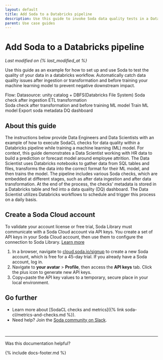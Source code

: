 ```yaml
---
layout: default
title: Add Soda to a Databricks pipeline
description: Use this guide to invoke Soda data quality tests in a Databricks pipeline.
parent: Use case guides
---
```


# Add Soda to a Databricks pipeline
*Last modified on {% last_modified_at %}*

Use this guide as an example for how to set up and use Soda to test the quality of your data in a databricks workflow. Automatically catch data quality issues after ingestion or transformation and before training your machine learning model to prevent negative downstream impact.


Flow:
Datasource: unity catalog + DBFS(Databricks File System) 
Soda check after ingestion 
ETL transformation  
Soda check after transformation and before training ML model
Train ML model 
Export soda metadata 
DQ dashboard  



## About this guide

The instructions below provide Data Engineers and Data Scientists with an example of how to execute SodaCL checks for data quality within a Databricks pipeline while training a machine learning (ML) model.
For context, this guide demonstrates a Data Scientist working with HR data to build a prediction or forecast model around employee attrition. The Data Scientist uses Databricks notebooks to gather data from SQL tables and files, transforms the data into the correct format for their ML model, and then trains the model.
The pipeline includes various Soda checks, which are embedded at different stages, such as after data ingestion and after data transformation. At the end of the process, the checks' metadata is stored in a Databricks table and fed into a data quality (DQ) dashboard.
The Data Scientist utilizes Databricks workflows to schedule and trigger this process on a daily basis.



## Create a Soda Cloud account

To validate your account license or free trial, Soda Library must communicate with a Soda Cloud account via API keys. You create a set of API keys in your Soda Cloud account, then use them to configure the connection to Soda Library. <a href="https://docs.soda.io/soda/about.html">Learn more</a>

1. In a browser, navigate to <a href="https://cloud.soda.io/signup" target="_blank">cloud.soda.io/signup</a> to create a new Soda account, which is free for a 45-day trial. If you already have a Soda account, log in.
2. Navigate to **your avatar** > **Profile**, then access the **API keys** tab. Click the plus icon to generate new API keys. 
3. Copy+paste the API key values to a temporary, secure place in your local environment.


## Go further

* Learn more about [SodaCL checks and metrics]({% link soda-cl/metrics-and-checks.md %}).
* Need help? Join the <a href="https://community.soda.io/slack" target="_blank"> Soda community on Slack</a>.
<br />

---

Was this documentation helpful?

<!-- LikeBtn.com BEGIN -->
<span class="likebtn-wrapper" data-theme="tick" data-i18n_like="Yes" data-ef_voting="grow" data-show_dislike_label="true" data-counter_zero_show="true" data-i18n_dislike="No"></span>
<script>(function(d,e,s){if(d.getElementById("likebtn_wjs"))return;a=d.createElement(e);m=d.getElementsByTagName(e)[0];a.async=1;a.id="likebtn_wjs";a.src=s;m.parentNode.insertBefore(a, m)})(document,"script","//w.likebtn.com/js/w/widget.js");</script>
<!-- LikeBtn.com END -->

{% include docs-footer.md %}